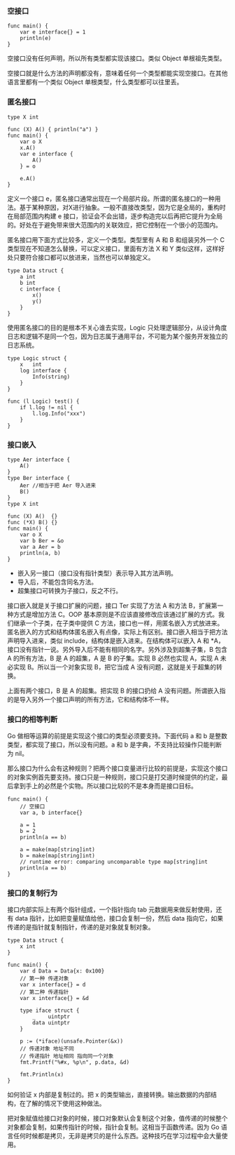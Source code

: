 ### 空接口

    
    
    func main() {
        var e interface{} = 1
        println(e)
    }
    

空接口没有任何声明，所以所有类型都实现该接口。类似 Object 单根祖先类型。

空接口就是什么方法的声明都没有，意味着任何一个类型都能实现空接口。在其他语言里都有一个类似 Object 单根类型，什么类型都可以往里丢。

### 匿名接口

    
    
    type X int
    
    func (X) A() { println("a") }
    func main() {
        var o X
        x.A()
        var e interface {
            A()
        } = o
    
        e.A()
    }
    

定义一个接口
e，匿名接口通常出现在一个局部片段。所谓的匿名接口的一种用法。基于某种原因，对X进行抽象。一般不直接改类型，因为它是全局的，重构时在局部范围内构建 e
接口，验证会不会出错，逐步构造完以后再把它提升为全局的。好处在于避免带来很大范围内的关联效应，把它控制在一个很小的范围内。

匿名接口用下面方式比较多，定义一个类型。类型里有 A 和 B 和组装另外一个 C 类型现在不知道怎么替换，可以定义接口，里面有方法 X 和 Y
类似这样，这样好处只要符合接口都可以放进来，当然也可以单独定义。

    
    
    type Data struct {
        a int
        b int
        c interface {
            x()
            y()
        }
    }
    

使用匿名接口的目的是根本不关心谁去实现，Logic
只处理逻辑部分，从设计角度日志和逻辑不是同一个包，因为日志属于通用平台，不可能为某个服务开发独立的日志系统。

    
    
    type Logic struct {
        x   int
        log interface {
            Info(string)
        }
    }
    
    func (l Logic) test() {
        if l.log != nil {
            l.log.Info("xxx")
        }
    }
    

### 接口嵌入

    
    
    type Aer interface {
        A()
    }
    type Ber interface {
        Aer //相当于把 Aer 导入进来
        B()
    }
    type X int
    
    func (X) A()  {}
    func (*X) B() {}
    func main() {
        var o X
        var b Ber = &o
        var a Aer = b
        println(a, b)
    }
    

  * 嵌入另一接口（接口没有指针类型）表示导入其方法声明。
  * 导入后，不能包含同名方法。
  * 超集接口可转换为子接口，反之不行。

接口嵌入就是关于接口扩展的问题，接口 Ter 实现了方法 A 和方法 B，扩展第一种方式是增加方法 C。OOP
基本原则是不应该直接修改应该通过扩展的方式。我们继承一个子类，在子类中提供 C
方法，接口也一样，用匿名嵌入方式放进来。匿名嵌入的方式和结构体匿名嵌入有点像，实际上有区别。接口嵌入相当于把方法声明导入进来，类似
include，结构体是嵌入进来。在结构体可以嵌入 A 和 *A，接口没有指针一说。另外导入后不能有相同的名字。另外涉及到超集子集，B 包含 A
的所有方法，B 是 A 的超集，A 是 B 的子集。实现 B 必然也实现 A，实现 A 未必实现 B。所以当一个对象实现 B，把它当成 A
没有问题，这就是关于超集的转换。

上面有两个接口，B 是 A 的超集。把实现 B 的接口扔给 A 没有问题。所谓嵌入指的是导入另外一个接口声明的所有方法，它和结构体不一样。

### 接口的相等判断

Go 做相等运算的前提是实现这个接口的类型必须要支持。下面代码 a 和 b 是整数类型，都实现了接口，所以没有问题。a 和 b
是字典，不支持比较操作只能判断为 nil。

那么接口为什么会有这种规则？把两个接口变量进行比较的前提是，实现这个接口的对象实例首先要支持。接口只是一种规则，接口只是打交道时候提供的约定，最后拿到手上的必然是个实物。所以接口比较的不是本身而是接口目标。

    
    
    func main() {
        // 空接口
        var a, b interface{}
    
        a = 1
        b = 2
        println(a == b)
    
        a = make(map[string]int)
        b = make(map[string]int)
        // runtime error: comparing uncomparable type map[string]int
        println(a == b)
    }
    

### 接口的复制行为

接口内部实际上有两个指针组成，一个指针指向 tab 元数据用来做反射使用，还有 data 指针，比如把变量赋值给他，接口会复制一份，然后 data
指向它，如果传递的是指针就复制指针，传递的是对象就复制对象。

    
    
    type Data struct {
        x int
    }
    
    func main() {
        var d Data = Data{x: 0x100}
        // 第一种 传递对象
        var x interface{} = d
        // 第二种 传递指针
        var x interface{} = &d
    
        type iface struct {
            _    uintptr
            data uintptr
        }
    
        p := (*iface)(unsafe.Pointer(&x))
        // 传递对象 地址不同
        // 传递指针 地址相同 指向同一个对象
        fmt.Printf("%#x, %p\n", p.data, &d)
    
        fmt.Println(x)
    }
    

如何验证 x 内部是复制过的。把 x 的类型输出，直接转换。输出数据的内部结构，在了解的情况下使用这种做法。

把对象赋值给接口对象的时候，接口对象默认会复制这个对象，值传递的时候整个对象都会复制，如果传指针的时候，指针会复制。这相当于函数传递。因为 Go
语言任何时候都是拷贝，无非是拷贝的是什么东西。这种技巧在学习过程中会大量使用。


